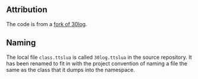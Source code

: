 ## Attribution
The code is from a [fork of 30log](https://github.com/kevin-d-omara/30log/releases/tag/30log-1.3.1-1).

## Naming
The local file `class.ttslua` is called `30log.ttslua` in the source repository.
It has been renamed to fit in with the project convention of naming a file the same as the class that it dumps into the namespace.
